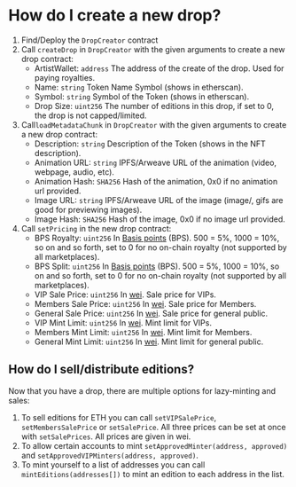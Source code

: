# How do I create a new drop?

1. Find/Deploy the `DropCreator` contract
2. Call `createDrop` in `DropCreator` with the given arguments to create a new drop contract:
   - ArtistWallet: `address` The address of the create of the drop. Used for paying royalties.
   - Name: `string` Token Name Symbol (shows in etherscan).
   - Symbol: `string` Symbol of the Token (shows in etherscan).
   - Drop Size: `uint256` The number of editions in this drop, if set to 0, the drop is not capped/limited.
3. Call`loadMetadataChunk` in `DropCreator` with the given arguments to create a new drop contract:
   - Description: `string` Description of the Token (shows in the NFT description).
   - Animation URL: `string` IPFS/Arweave URL of the animation (video, webpage, audio, etc).
   - Animation Hash: `SHA256` Hash of the animation, 0x0 if no animation url provided.
   - Image URL: `string` IPFS/Arweave URL of the image (image/, gifs are good for previewing images).
   - Image Hash: `SHA256` Hash of the image, 0x0 if no image url provided.
4. Call `setPricing` in the new drop contract:
   - BPS Royalty: `uint256` In [Basis points][bps] (BPS). 500 = 5%, 1000 = 10%, so on and so forth, set to 0 for no on-chain royalty (not supported by all marketplaces).
   - BPS Split: `uint256` In [Basis points][bps] (BPS). 500 = 5%, 1000 = 10%, so on and so forth, set to 0 for no on-chain royalty (not supported by all marketplaces).
   - VIP Sale Price: `uint256` In [wei][wei]. Sale price for VIPs.
   - Members Sale Price: `uint256` In [wei][wei]. Sale price for Members.
   - General Sale Price: `uint256` In [wei][wei]. Sale price for general public.
   - VIP Mint Limit: `uint256` In [wei][wei]. Mint limit for VIPs.
   - Members Mint Limit: `uint256` In [wei][wei]. Mint limit for Members.
   - General Mint Limit: `uint256` In [wei][wei]. Mint limit for general public.

## How do I sell/distribute editions?

Now that you have a drop, there are multiple options for lazy-minting and sales:

1. To sell editions for ETH you can call `setVIPSalePrice`, `setMembersSalePrice` or `setSalePrice`. All three prices can be set at once with `setSalePrices`. All prices are given in wei.
2. To allow certain accounts to mint `setApprovedMinter(address, approved)` and `setApprovedVIPMinters(address, approved)`.
3. To mint yourself to a list of addresses you can call `mintEditions(addresses[])` to mint an edition to each address in the list.

[bps]: https://www.investopedia.com/terms/b/basispoint.asp
[wei]: https://www.alchemy.com/gwei-calculator
